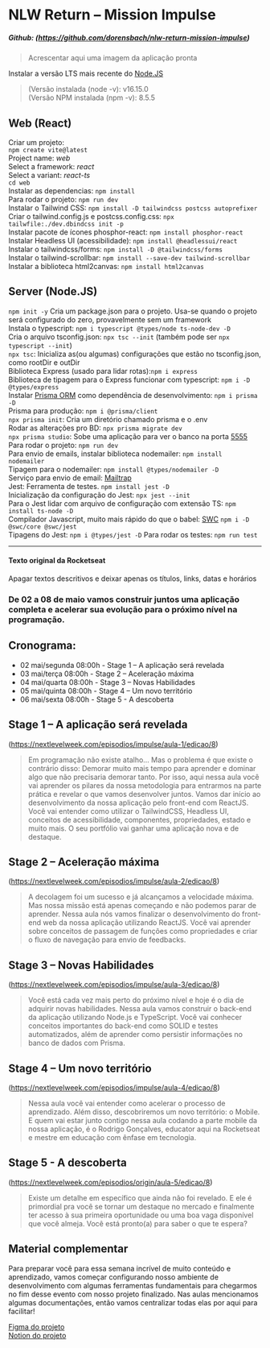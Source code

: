 # NLW Return – Mission Impulse
##### Github: (https://github.com/dorensbach/nlw-return-mission-impulse)

>Acrescentar aqui uma imagem da aplicação pronta

Instalar a versão LTS mais recente do [Node.JS](https://nodejs.org)
>(Versão instalada (node -v): v16.15.0\
(Versão NPM instalada (npm -v): 8.5.5

## Web (React)
Criar um projeto:\
`npm create vite@latest`\
Project name: *web*\
Select a framework: *react*\
Select a variant: *react-ts*\
`cd web`\
Instalar as dependencias: `npm install`\
Para rodar o projeto: `npm run dev`\
Instalar o Tailwind CSS: `npm install -D tailwindcss postcss autoprefixer`\
Criar o tailwind.config.js e postcss.config.css: `npx tailwfile:./dev.dbindcss init -p`\
Instalar pacote de ícones phosphor-react: `npm install phosphor-react`\
Instalar Headless UI (acessibilidade): `npm install @headlessui/react`\
Instalar o tailwindcss/forms: `npm install -D @tailwindcss/forms`\
Instalar o tailwind-scrollbar: `npm install --save-dev tailwind-scrollbar`\
Instalar a biblioteca html2canvas: `npm install html2canvas`

## Server (Node.JS)
`npm init -y` Cria um package.json para o projeto. Usa-se quando o projeto será configurado do zero, provavelmente sem um framework\
Instala o typescript: `npm i typescript @types/node ts-node-dev -D`\
Cria o arquivo tsconfig.json: `npx tsc --init` (também pode ser `npx typescript --init`)\
`npx tsc`: Inicializa as(ou algumas) configurações que estão no tsconfig.json, como rootDir e outDir\
Biblioteca Express (usado para lidar rotas):`npm i express`\
Biblioteca de tipagem para o Express funcionar com typescript: `npm i -D @types/express`\
Instalar [Prisma ORM](https://www.prisma.io/) como dependência de desenvolvimento: `npm i prisma -D`\
Prisma para produção: `npm i @prisma/client`\
`npx prisma init`: Cria um diretório chamado prisma e o .env\
Rodar as alterações pro BD: `npx prisma migrate dev`\
`npx prisma studio`: Sobe uma aplicação para ver o banco na porta [5555](localhost:5555)\
Para rodar o projeto: `npm run dev`\
Para envio de emails, instalar biblioteca nodemailer: `npm install nodemailer`\
Tipagem para o nodemailer: `npm install @types/nodemailer -D`\
Serviço para envio de email: [Mailtrap](https://mailtrap.io/)\
Jest: Ferramenta de testes. `npm install jest -D`\
Inicialização da configuração do Jest: `npx jest --init`\
Para o Jest lidar com arquivo de configuração com extensão TS: `npm install ts-node -D`\
Compilador Javascript, muito mais rápido do que o babel: [SWC](https://swc.rs/) `npm i -D @swc/core @swc/jest`\
Tipagens do Jest: `npm i @types/jest -D`
Para rodar os testes: `npm run test`

***
#### Texto original da Rocketseat
Apagar textos descritivos e deixar apenas os títulos, links, datas e horários

### De 02 a 08 de maio vamos construir juntos uma aplicação completa e acelerar sua evolução para o próximo nível na programação.

## Cronograma:

* 02 mai/segunda 08:00h - Stage 1 – A aplicação será revelada
* 03 mai/terça 08:00h - Stage 2 – Aceleração máxima
* 04 mai/quarta 08:00h - Stage 3 – Novas Habilidades
* 05 mai/quinta 08:00h - Stage 4 – Um novo território
* 06 mai/sexta 08:00h - Stage 5 - A descoberta


## Stage 1 – A aplicação será revelada
(https://nextlevelweek.com/episodios/impulse/aula-1/edicao/8)

>Em programação não existe atalho... Mas o problema é que existe o contrário disso: Demorar muito mais tempo para aprender e dominar algo que não precisaria demorar tanto. Por isso, aqui nessa aula você vai aprender os pilares da nossa metodologia para entrarmos na parte prática e revelar o que vamos desenvolver juntos. Vamos dar início ao desenvolvimento da nossa aplicação pelo front-end com ReactJS. Você vai entender como utilizar o TailwindCSS, Headless UI, conceitos de acessibilidade, componentes, propriedades, estado e muito mais. O seu portfólio vai ganhar uma aplicação nova e de destaque.

## Stage 2 – Aceleração máxima
(https://nextlevelweek.com/episodios/impulse/aula-2/edicao/8)

>A decolagem foi um sucesso e já alcançamos a velocidade máxima. Mas nossa missão está apenas começando e não podemos parar de aprender. Nessa aula nós vamos finalizar o desenvolvimento do front-end web da nossa aplicação utilizando ReactJS. Você vai aprender sobre conceitos de passagem de funções como propriedades e criar o fluxo de navegação para envio de feedbacks.

## Stage 3 – Novas Habilidades
(https://nextlevelweek.com/episodios/impulse/aula-3/edicao/8)

>Você está cada vez mais perto do próximo nível e hoje é o dia de adquirir novas habilidades. Nessa aula vamos construir o back-end da aplicação utilizando Node.js e TypeScript. Você vai conhecer conceitos importantes do back-end como SOLID e testes automatizados, além de aprender como persistir informações no banco de dados com Prisma.

## Stage 4 – Um novo território
(https://nextlevelweek.com/episodios/impulse/aula-4/edicao/8)

>Nessa aula você vai entender como acelerar o processo de aprendizado. Além disso, descobriremos um novo território: o Mobile. E quem vai estar junto contigo nessa aula codando a parte mobile da nossa aplicação, é o Rodrigo Gonçalves, educator aqui na Rocketseat e mestre em educação com ênfase em tecnologia.

## Stage 5 - A descoberta
(https://nextlevelweek.com/episodios/origin/aula-5/edicao/8)

>Existe um detalhe em específico que ainda não foi revelado. E ele é primordial pra você se tornar um destaque no mercado e finalmente ter acesso à sua primeira oportunidade ou uma boa vaga disponível que você almeja. Você está pronto(a) para saber o que te espera?

## Material complementar

Para preparar você para essa semana incrível de muito conteúdo e aprendizado, vamos começar configurando nosso ambiente de desenvolvimento com algumas ferramentas fundamentais para chegarmos no fim desse evento com nosso projeto finalizado. Nas aulas mencionamos algumas documentações, então vamos centralizar todas elas por aqui para facilitar!

[Figma do projeto](https://www.figma.com/community/file/1102912516166573468/Feedback-Widget)\
[Notion do projeto](https://efficient-sloth-d85.notion.site/Impulse-58f2daadb8e1433894420cbc57571087)
